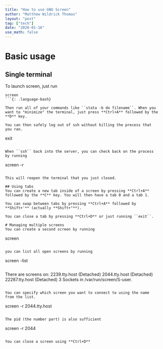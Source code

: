 ```yaml
---
title: "How to use GNU Screen"
author: "Matthew Wildrick Thomas"
layout: "post"
tag: ["tech"]
date: "2020-01-16"
use_math: false
---
```


# Basic usage

## Single terminal

To launch screen, just run

```
screen
```{: .language-bash}

Then run all of your commands like ``stata -b do filename``. When you want to "minimize" the terminal, just press **Ctrl+A** followed by the **D** key. 

You can then safely log out of ssh without killing the precess that you ran.

```
exit
```{: .language-bash}

When ``ssh`` back into the server, you can check back on the process by running

```
screen -r
```{: .language-bash}

This will reopen the terminal that you just closed.

## Using tabs
You can create a new tab inside of a screen by pressing **Ctrl+A** followed by the **C** key. You will then have a tab 0 and a tab 1. 

You can swap between tabs by pressing **Ctrl+A** followed by **Shift+'** (actually **Shift+"**). 

You can close a tab by pressing **Ctrl+D** or just running ``exit``.

# Managing multiple screens
You can create a second screen by running

```
screen
```{: .language-bash}

you can list all open screens by running

```
screen -list
```{: .language-bash}

```
There are screens on:
	2239.tty.host	(Detached)
	2044.tty.host	(Detached)
	22287.tty.host	(Detached)
3 Sockets in /var/run/screen/S-user.
```

You can specify which screen you want to connect to using the name from the list.

```
screen -r 2044.tty.host
```{: .language-bash}

The pid (the number part) is also sufficient

```
screen -r 2044
```{: .language-bash}

You can close a screen using **Ctrl+D**